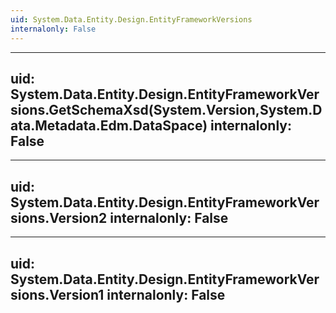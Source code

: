 ```yaml
---
uid: System.Data.Entity.Design.EntityFrameworkVersions
internalonly: False
---
```


---
uid: System.Data.Entity.Design.EntityFrameworkVersions.GetSchemaXsd(System.Version,System.Data.Metadata.Edm.DataSpace)
internalonly: False
---

---
uid: System.Data.Entity.Design.EntityFrameworkVersions.Version2
internalonly: False
---

---
uid: System.Data.Entity.Design.EntityFrameworkVersions.Version1
internalonly: False
---
